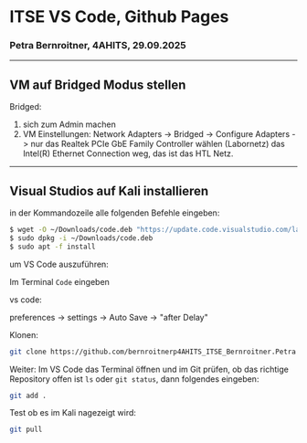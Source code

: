 # ITSE VS Code, Github Pages
 ### Petra Bernroitner, 4AHITS, 29.09.2025

 ---

## VM auf Bridged Modus stellen
 Bridged:
 1. sich zum Admin machen
 2. VM Einstellungen:
 Network Adapters -> Bridged -> Configure Adapters -> nur das Realtek PCIe GbE Family Controller wählen (Labornetz)
 das Intel(R) Ethernet Connection weg, das ist das HTL Netz.

---

## Visual Studios auf Kali installieren

in der Kommandozeile alle folgenden Befehle eingeben:

```sh
$ wget -O ~/Downloads/code.deb "https://update.code.visualstudio.com/latest/linux-deb-x64/stable"
$ sudo dpkg -i ~/Downloads/code.deb
$ sudo apt -f install
```
um VS Code auszuführen:

Im Terminal ```Code``` eingeben

vs code:

preferences -> settings -> Auto Save ->  "after Delay"



Klonen:
```sh
git clone https://github.com/bernroitnerp4AHITS_ITSE_Bernroitner.Petra
```

Weiter:
Im VS Code das Terminal öffnen und im Git prüfen, ob das richtige Repository offen ist ```ls``` oder ```git status```, dann folgendes eingeben:
```sh
git add .
```


Test ob es im Kali nagezeigt wird:
```sh
git pull
```
